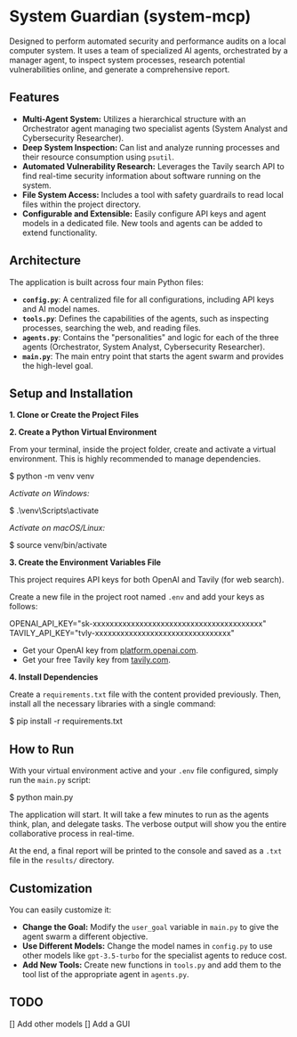 # System Guardian (system-mcp)

Designed to perform automated security and performance audits on a local computer system. It uses a team of specialized AI agents, orchestrated by a manager agent, to inspect system processes, research potential vulnerabilities online, and generate a comprehensive report.

## Features

- **Multi-Agent System:** Utilizes a hierarchical structure with an Orchestrator agent managing two specialist agents (System Analyst and Cybersecurity Researcher).
- **Deep System Inspection:** Can list and analyze running processes and their resource consumption using `psutil`.
- **Automated Vulnerability Research:** Leverages the Tavily search API to find real-time security information about software running on the system.
- **File System Access:** Includes a tool with safety guardrails to read local files within the project directory.
- **Configurable and Extensible:** Easily configure API keys and agent models in a dedicated file. New tools and agents can be added to extend functionality.

## Architecture

The application is built across four main Python files:

- **`config.py`**: A centralized file for all configurations, including API keys and AI model names.
- **`tools.py`**: Defines the capabilities of the agents, such as inspecting processes, searching the web, and reading files.
- **`agents.py`**: Contains the "personalities" and logic for each of the three agents (Orchestrator, System Analyst, Cybersecurity Researcher).
- **`main.py`**: The main entry point that starts the agent swarm and provides the high-level goal.

## Setup and Installation

**1. Clone or Create the Project Files**

**2. Create a Python Virtual Environment**

From your terminal, inside the project folder, create and activate a virtual environment. This is highly recommended to manage dependencies.

$ python -m venv venv

*Activate on Windows:*

$ .\venv\Scripts\activate

*Activate on macOS/Linux:*

$ source venv/bin/activate

**3. Create the Environment Variables File**

This project requires API keys for both OpenAI and Tavily (for web search).

Create a new file in the project root named `.env` and add your keys as follows:

OPENAI_API_KEY="sk-xxxxxxxxxxxxxxxxxxxxxxxxxxxxxxxxxxxxxxxx"
TAVILY_API_KEY="tvly-xxxxxxxxxxxxxxxxxxxxxxxxxxxxxxxx"

- Get your OpenAI key from [platform.openai.com](https://platform.openai.com).
- Get your free Tavily key from [tavily.com](https://tavily.com).

**4. Install Dependencies**

Create a `requirements.txt` file with the content provided previously. Then, install all the necessary libraries with a single command:

$ pip install -r requirements.txt

## How to Run

With your virtual environment active and your `.env` file configured, simply run the `main.py` script:

$ python main.py

The application will start. It will take a few minutes to run as the agents think, plan, and delegate tasks. The verbose output will show you the entire collaborative process in real-time.

At the end, a final report will be printed to the console and saved as a `.txt` file in the `results/` directory.

## Customization

You can easily customize it:

- **Change the Goal:** Modify the `user_goal` variable in `main.py` to give the agent swarm a different objective.
- **Use Different Models:** Change the model names in `config.py` to use other models like `gpt-3.5-turbo` for the specialist agents to reduce cost.
- **Add New Tools:** Create new functions in `tools.py` and add them to the tool list of the appropriate agent in `agents.py`.

## TODO
[] Add other models 
[] Add a GUI

